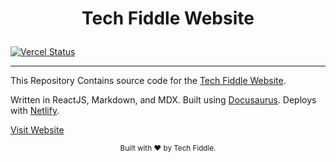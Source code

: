 # <p align="center">Tech Fiddle Website</p>

[![Vercel Status](https://vercel-badge-tech-fiddle.vercel.app/api/Comp-Labs/comp-labs-website)](https://techfiddle.io)

<hr />

This Repository Contains source code for the [Tech Fiddle Website](https://github.com/Comp-Labs/comp-labs-website).

Written in ReactJS, Markdown, and MDX. Built using [Docusaurus](docusaurus.io). Deploys with [Netlify](netlify.com).

[Visit Website](https://complabs.in)

<footer>
<p align="center" style="font-size: smaller;">
Built with ❤️ by Tech Fiddle.
</p>
</footer>

